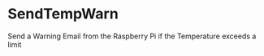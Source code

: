 SendTempWarn
============

Send a Warning Email from the Raspberry Pi if the Temperature exceeds a limit